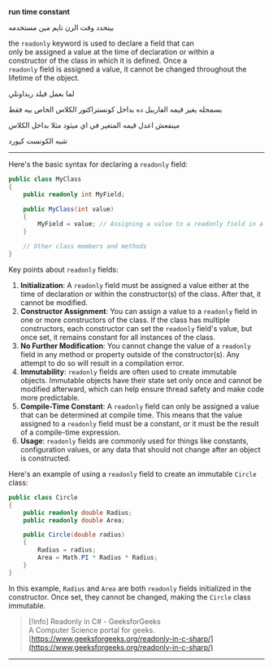 **run time constant**

بيتحدد وقت الرن تايم مين مستخدمه

the `readonly` keyword is used to declare a field that can  
only be assigned a value at the time of declaration or within a  
constructor of the class in which it is defined. Once a  
`readonly` field is assigned a value, it cannot be changed throughout the lifetime of the object.

لما بعمل فيلد ريداونلي

بسمحله يغير قيمه الفاريبل ده بداخل كونستراكتور الكلاس الخاص بيه فقط

مينفعش اعدل قيمه المتغير في اي ميثود مثلا بداخل الكلاس

شبه الكونست كيورد

---

Here's the basic syntax for declaring a `readonly` field:

```C#
public class MyClass
{
    public readonly int MyField;

    public MyClass(int value)
    {
        MyField = value; // Assigning a value to a readonly field in a constructor
    }

    // Other class members and methods
}
```

Key points about `readonly` fields:

1. **Initialization**: A `readonly` field must be assigned a value either at the time of declaration or within the constructor(s) of the class. After that, it cannot be modified.
2. **Constructor Assignment**: You can assign a value to a `readonly` field in one or more constructors of the class. If the class has multiple constructors, each constructor can set the `readonly` field's value, but once set, it remains constant for all instances of the class.
3. **No Further Modification**: You cannot change the value of a `readonly` field in any method or property outside of the constructor(s). Any attempt to do so will result in a compilation error.
4. **Immutability**: `readonly` fields are often used to create immutable objects. Immutable objects have their state set only once and cannot be modified afterward, which can help ensure thread safety and make code more predictable.
5. **Compile-Time Constant**: A `readonly` field can only be assigned a value that can be determined at compile time. This means that the value assigned to a `readonly` field must be a constant, or it must be the result of a compile-time expression.
6. **Usage**: `readonly` fields are commonly used for things like constants, configuration values, or any data that should not change after an object is constructed.

Here's an example of using a `readonly` field to create an immutable `Circle` class:

```C#
public class Circle
{
    public readonly double Radius;
    public readonly double Area;

    public Circle(double radius)
    {
        Radius = radius;
        Area = Math.PI * Radius * Radius;
    }
}
```

In this example, `Radius` and `Area` are both `readonly` fields initialized in the constructor. Once set, they cannot be changed, making the `Circle` class immutable.

> [!info] Readonly in C# - GeeksforGeeks  
> A Computer Science portal for geeks.  
> [https://www.geeksforgeeks.org/readonly-in-c-sharp/](https://www.geeksforgeeks.org/readonly-in-c-sharp/)  

---